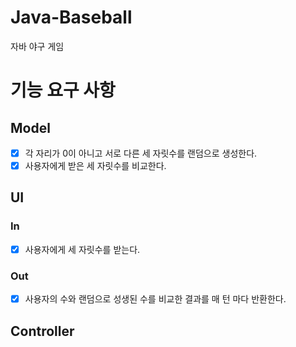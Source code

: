 # Java-Baseball
자바 야구 게임

# 기능 요구 사항
## Model
- [X] 각 자리가 0이 아니고 서로 다른 세 자릿수를 랜덤으로 생성한다.
- [X] 사용자에게 받은 세 자릿수를 비교한다.

## UI
### In
- [X] 사용자에게 세 자릿수를 받는다.

### Out
- [X] 사용자의 수와 랜덤으로 성생된 수를 비교한 결과를 매 턴 마다 반환한다.

## Controller
